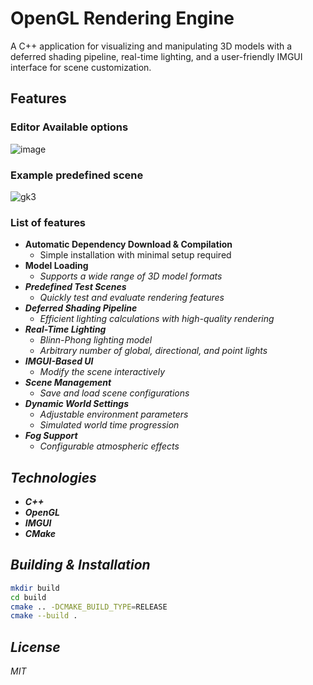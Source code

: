# OpenGL Rendering Engine

A C++ application for visualizing and manipulating 3D models with a deferred shading pipeline, real-time lighting, and a user-friendly IMGUI interface for scene customization.

## Features

### Editor Available options
![image](https://github.com/user-attachments/assets/e87a2633-8b33-4325-b543-dec7427bc29f)

### Example predefined scene

![gk3](https://github.com/user-attachments/assets/831055a3-3161-4fec-9d4a-1a5b564a809e)

### List of features

- **Automatic Dependency Download & Compilation**
  - Simple installation with minimal setup required
- **Model Loading**
  - *Supports a wide range of 3D model formats*
- ***Predefined Test Scenes***
  - *Quickly test and evaluate rendering features*
- ***Deferred Shading Pipeline***
  - *Efficient lighting calculations with high-quality rendering*
- ***Real-Time Lighting***
  - *Blinn-Phong lighting model*
  - *Arbitrary number of global, directional, and point lights*
- ***IMGUI-Based UI***
  - *Modify the scene interactively*
- ***Scene Management***
  - *Save and load scene configurations*
- ***Dynamic World Settings***
  - *Adjustable environment parameters*
  - *Simulated world time progression*
- ***Fog Support***
  - *Configurable atmospheric effects*

## *Technologies*

- ***C++***
- ***OpenGL***
- ***IMGUI***
- ***CMake***

## *Building & Installation*

```bash
mkdir build
cd build
cmake .. -DCMAKE_BUILD_TYPE=RELEASE
cmake --build .
```

## *License*

*MIT*
